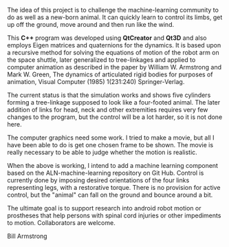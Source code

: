 The idea of this project is to challenge the machine-learning community to do as well as a new-born animal. It can quickly learn to control its limbs, get up off the ground, move around and then run like the wind. 

This **C++** program was developed using **QtCreator** and **Qt3D** and also employs Eigen matrices and quaternions for the dynamics. It is based upon a recursive method for solving the equations of motion of the robot arm on the space shuttle, later generalized to tree-linkages and applied to computer animation as described in the paper by William W. Armstrong and Mark W. Green, The dynamics of articulated rigid bodies for purposes of animation, Visual Computer (1985) 1(231:240) Springer-Verlag.

The current status is that the simulation works and shows five cylinders forming a tree-linkage supposed to look like a four-footed animal.  The later addition of links for head, neck and other extremities requires very few changes to the program, but the control will be a lot harder, so it is not done here.

The computer graphics need some work. I tried to make a movie, but all I have been able to do is get one chosen frame to be shown.  The movie is really necessary to be able to judge whether the motion is realistic.

When the above is working, I intend to add a machine learning component based on the ALN-machine-learning repository on Git Hub.  Control is currently done by imposing desired orientations of the four links representing legs, with a restorative torque. There is no provision for active control, but the "animal" can fall on the ground and bounce around a bit.

The ultimate goal is to support research into android robot motion or prostheses that help persons with spinal cord injuries or other impediments to motion. Collaborators are welcome.

Bill Armstrong
